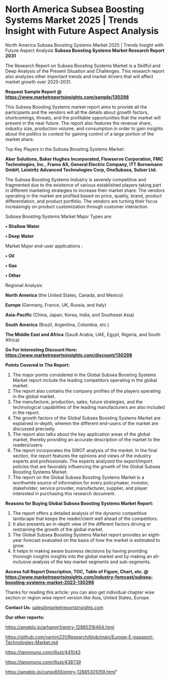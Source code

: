 # North America Subsea Boosting Systems Market 2025 | Trends Insight with Future Aspect Analysis
North America Subsea Boosting Systems Market 2025 | Trends Insight with Future Aspect Analysis
<strong>Subsea Boosting Systems Market Research Report 2031</strong>

The Research Report on Subsea Boosting Systems Market is a Skillful and Deep Analysis of the Present Situation and Challenges. This research report also analyzes other important trends and market drivers that will affect market growth over 2025-2031.

<strong>Request Sample Report @ <a href=https://www.marketreportsinsights.com/sample/130298>https://www.marketreportsinsights.com/sample/130298</a></strong>

This Subsea Boosting Systems market report aims to provide all the participants and the vendors will all the details about growth factors, shortcomings, threats, and the profitable opportunities that the market will present in the near future. The report also features the revenue share, industry size, production volume, and consumption in order to gain insights about the politics to contest for gaining control of a large portion of the market share.

Top Key Players in the Subsea Boosting Systems Market:

<strong>Aker Solutions, Baker Hughes Incorporated, Flowserve Corporation, FMC Technologies, Inc., Framo AS, General Electric Company, ITT Bornemann GmbH, Leistritz Advanced Technologies Corp, OneSubsea, Sulzer Ltd.</strong>

The Subsea Boosting Systems Industry is severely competitive and fragmented due to the existence of various established players taking part in different marketing strategies to increase their market share. The vendors operating in the market are profiled based on price, quality, brand, product differentiation, and product portfolio. The vendors are turning their focus increasingly on product customization through customer interaction.

Subsea Boosting Systems Market Major Types are:

<strong>• Shallow Water

• Deep Water</strong>

Market Major end-user applications :

<strong>• Oil

• Gas

• Other</strong>

Regional Analysis

</u><strong><b>North America</b></strong> (the United States, Canada, and Mexico)

<strong><b>Europe </b></strong>(Germany, France, UK, Russia, and Italy)

<strong><b>Asia-Pacific</b></strong> (China, Japan, Korea, India, and Southeast Asia)

<strong><b>South America</b></strong> (Brazil, Argentina, Colombia, etc.)

<strong><b>The Middle East and Africa</b></strong> (Saudi Arabia, UAE, Egypt, Nigeria, and South Africa)

<strong>Go For Interesting Discount Here: <a href=https://www.marketreportsinsights.com/discount/130298>https://www.marketreportsinsights.com/discount/130298</a></strong>

<strong>Points Covered in The Report:</strong>
<ol>
  <li>The major points considered in the Global Subsea Boosting Systems Market report include the leading competitors operating in the global market.</li>
  <li>The report also contains the company profiles of the players operating in the global market.</li>
  <li>The manufacture, production, sales, future strategies, and the technological capabilities of the leading manufacturers are also included in the report.</li>
  <li>The growth factors of the Global Subsea Boosting Systems Market are explained in-depth, wherein the different end-users of the market are discussed precisely.</li>
  <li>The report also talks about the key application areas of the global market, thereby providing an accurate description of the market to the readers/users.</li>
  <li>The report incorporates the SWOT analysis of the market. In the final section, the report features the opinions and views of the industry experts and professionals. The experts analyzed the export/import policies that are favorably influencing the growth of the Global Subsea Boosting Systems Market.</li>
  <li>The report on the Global Subsea Boosting Systems Market is a worthwhile source of information for every policymaker, investor, stakeholder, service provider, manufacturer, supplier, and player interested in purchasing this research document.</li>
</ol>
<strong>Reasons for Buying Global Subsea Boosting Systems Market Report:</strong>

<ol>
  <li>The report offers a detailed analysis of the dynamic competitive landscape that keeps the reader/client well ahead of the competitors.</li>
  <li>It also presents an in-depth view of the different factors driving or restraining the growth of the global market.</li>
  <li>The Global Subsea Boosting Systems Market report provides an eight-year forecast evaluated on the basis of how the market is estimated to grow.</li>
  <li>It helps in making aware business decisions by having providing thorough insights insights into the global market and by making an all-inclusive analysis of the key market segments and sub-segments.</li>
</ol>
<strong>Access full Report Description, TOC, Table of Figure, Chart, etc. @ <a href=https://www.marketreportsinsights.com/industry-forecast/subsea-boosting-systems-market-2022-130298>https://www.marketreportsinsights.com/industry-forecast/subsea-boosting-systems-market-2022-130298</a></strong>


Thanks for reading this article; you can also get individual chapter wise section or region wise report version like Asia, United States, Europe.

<strong>Contact Us:</strong>
sales@marketreportsinsights.com

<strong>Our other reports:</strong>

<a href=https://ameblo.jp/arhamm1/entry-12885316464.html>https://ameblo.jp/arhamm1/entry-12885316464.html</a>

<a href=https://github.com/yamini231/Research/blob/main/Europe-E-passport-Technologies-Market.md>https://github.com/yamini231/Research/blob/main/Europe-E-passport-Technologies-Market.md</a>

<a href=https://tanomuno.com/illust/441043>https://tanomuno.com/illust/441043</a>

<a href=https://tanomuno.com/illust/438739>https://tanomuno.com/illust/438739</a>

<a href=https://ameblo.jp/cargo656/entry-12885301059.html>https://ameblo.jp/cargo656/entry-12885301059.html</a>"

